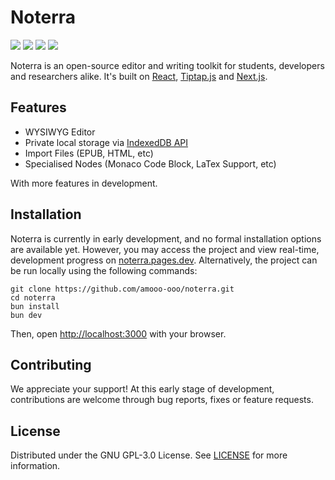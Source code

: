 # Noterra
![](https://img.shields.io/github/last-commit/amooo-ooo/noterra/main) ![](https://img.shields.io/github/commit-activity/w/amooo-ooo/noterra) ![](https://img.shields.io/github/check-runs/amooo-ooo/noterra/main?logo=cloudflare) ![](https://img.shields.io/github/stars/amooo-ooo/noterra) 

Noterra is an open-source editor and writing toolkit for students, developers and researchers alike. It's built on [React](https://react.dev/), [Tiptap.js](https://tiptap.dev/) and [Next.js](https://nextjs.org/).

## Features

- WYSIWYG Editor
- Private local storage via [IndexedDB API](https://developer.mozilla.org/en-US/docs/Web/API/IndexedDB_API)
- Import Files (EPUB, HTML, etc)
- Specialised Nodes (Monaco Code Block, LaTex Support, etc)

With more features in development.

## Installation
Noterra is currently in early development, and no formal installation options are available yet. However, you may access the project and view real-time, development progress on [noterra.pages.dev](https://noterra.pages.dev/). Alternatively, the project can be run locally using the following commands:

```shell
git clone https://github.com/amooo-ooo/noterra.git
cd noterra
bun install
bun dev
```

Then, open [http://localhost:3000](http://localhost:3000) with your browser. 

## Contributing
We appreciate your support! At this early stage of development, contributions are welcome through bug reports, fixes or feature requests. 

## License 
Distributed under the GNU GPL-3.0 License. See [LICENSE](./LICENSE) for more information.






